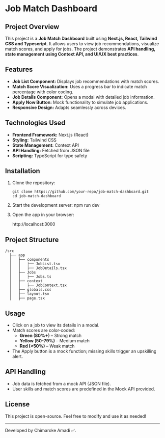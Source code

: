 # Job Match Dashboard

## Project Overview

This project is a **Job Match Dashboard** built using **Next.js, React, Tailwind CSS and Typescript**. It allows users to view job recommendations, visualize match scores, and apply for jobs. The project demonstrates **API handling, state management using Context API, and UI/UX best practices**.

## Features

- **Job List Component:** Displays job recommendations with match scores.
- **Match Score Visualization:** Uses a progress bar to indicate match percentage with color coding.
- **Job Details Component:** Opens a modal with detailed job information.
- **Apply Now Button:** Mock functionality to simulate job applications.
- **Responsive Design:** Adapts seamlessly across devices.

## Technologies Used

- **Frontend Framework:** Next.js (React)
- **Styling:** Tailwind CSS
- **State Management:** Context API
- **API Handling:** Fetched from JSON file
- **Scripting:** TypeScript for type safety

## Installation

1. Clone the repository:

   ```
   git clone https://github.com/your-repo/job-match-dashboard.git
   cd job-match-dashboard

   ```

2. Start the development server:
   npm run dev

3. Open the app in your browser:

   http://localhost:3000

## Project Structure

```
/src
  ├── app
  │   ├── components
  │   │   ├── JobList.tsx
  │   │   ├── JobDetails.tsx
  │   ├── Jobs
  │   │   ├── Jobs.ts
  │   ├── context
  │   │   ├── JobContext.tsx
  │   ├── globals.css
  │   ├── layout.tsx
  │   ├── page.tsx
```

## Usage

- Click on a job to view its details in a modal.
- Match scores are color-coded:
  - **Green (80%+)** – Strong match
  - **Yellow (50-79%)** – Medium match
  - **Red (<50%)** – Weak match
- The Apply button is a mock function; missing skills trigger an upskilling alert.

## API Handling

- Job data is fetched from a mock API (JSON file).
- User skills and match scores are predefined in the Mock API provided.

## License

This project is open-source. Feel free to modify and use it as needed!

---

Developed by Chimaroke Amadi ✅.
